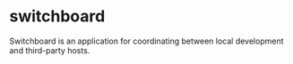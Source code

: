 switchboard
===========

Switchboard is an application for coordinating between local development and third-party hosts.
